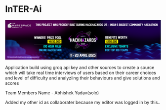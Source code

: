 # InTER-Ai

![Project Logo](images/logo.png)

Application build using groq api key and other sources to create a source which will take real time interviews of users based on their career choices and level of difficulty and analyziing their behaviours and give solutions and scores

Team Members Name - Abhishek Yadav(solo)

Added my other id as collaborater because my editor was logged in by this..

